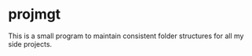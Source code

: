 # projmgt
This is a small program to maintain consistent folder structures for all my side projects.
